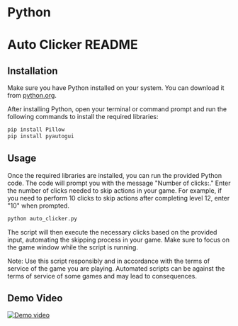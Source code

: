 # Python

# Auto Clicker README

## Installation

Make sure you have Python installed on your system. You can download it from [python.org](https://www.python.org/downloads/).

After installing Python, open your terminal or command prompt and run the following commands to install the required libraries:

```bash
pip install Pillow
pip install pyautogui
```

## Usage

Once the required libraries are installed, you can run the provided Python code.
The code will prompt you with the message "Number of clicks:." Enter the number of clicks needed to skip actions in your game. 
For example, if you need to perform 10 clicks to skip actions after completing level 12, enter "10" when prompted.

```bash
python auto_clicker.py
```

The script will then execute the necessary clicks based on the provided input, automating the skipping process in your game. Make sure to focus on the game window while the script is running.

Note: Use this script responsibly and in accordance with the terms of service of the game you are playing. Automated scripts can be against the terms of service of some games and may lead to consequences.

## Demo Video
[![Demo video](https://img.youtube.com/vi/aUySMwU6ztc/0.jpg)](https://youtu.be/aUySMwU6ztc)
